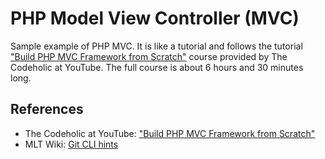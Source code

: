 # PHP Model View Controller (MVC)

Sample example of PHP MVC. It is like a tutorial and follows the tutorial ["Build PHP MVC Framework from Scratch"](https://www.youtube.com/watch?v=WKy-N0q3WRo&list=PLLQuc_7jk__Uk_QnJMPndbdKECcTEwTA1) course provided by The Codeholic at YouTube. The full course is about 6 hours and 30 minutes long.

## References

* The Codeholic at YouTube: ["Build PHP MVC Framework from Scratch"](https://www.youtube.com/watch?v=WKy-N0q3WRo&list=PLLQuc_7jk__Uk_QnJMPndbdKECcTEwTA1)
* MLT Wiki: [Git CLI hints](https://wiki.metalevel.tech/wiki/Git_CLI_hints)
